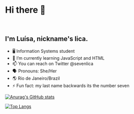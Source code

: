 <h1> Hi there 👋</h1>
<br>
 <h2>I'm Luísa, nickname's lica.</h2>
 
- 🖥️ Information Systems student
- 🌱 I’m currently learning JavaScript and HTML
- 📫 You can reach on Twitter @sevenlica
- 🗣️ Pronouns: She/Her
- 🌎 Rio de Janeiro/Brazil
- ⚡ Fun fact: my last name backwards its the number seven 


[![Anurag's GitHub stats](https://github-readme-stats.vercel.app/api?username=francoluisa&count_private=true&theme=radical&show_icons=true)](https://github.com/anuraghazra/github-readme-stats)


[![Top Langs](https://github-readme-stats.vercel.app/api/top-langs/?username=francoluisa&layout=compact)](https://github.com/anuraghazra/github-readme-stats)
